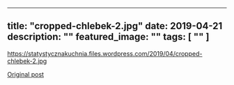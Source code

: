 
---
title: "cropped-chlebek-2.jpg"
date: 2019-04-21
description: ""
featured_image: ""
tags: [ "" ]
---

<!-- Number 5 -->

https://statystycznakuchnia.files.wordpress.com/2019/04/cropped-chlebek-2.jpg



[Original post](https://statystycznakuchnia.wordpress.com/cropped-chlebek-2-jpg/)


